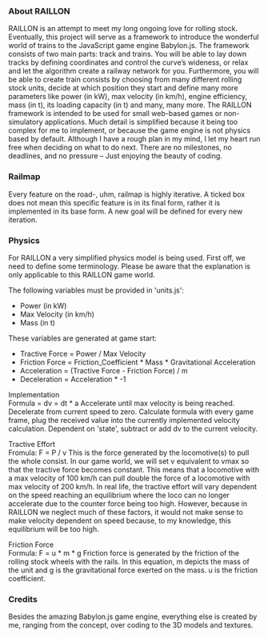### About RAILLON
RAILLON is an attempt to meet my long ongoing love for rolling stock. Eventually, this project will serve as a framework to introduce the wonderful world of trains to the JavaScript game engine Babylon.js. The framework consists of two main parts: track and trains. You will be able to lay down tracks by defining coordinates and control the curve’s wideness, or relax and let the algorithm create a railway network for you. Furthermore, you will be able to create train consists by choosing from many different rolling stock units, decide at which position they start and define many more parameters like power (in kW), max velocity (in km/h), engine efficiency, mass (in t), its loading capacity (in t) and many, many more.
The RAILLON framework is intended to be used for small web-based games or non-simulatory applications. Much detail is simplified because it being too complex for me to implement, or because the game engine is not physics based by default.
Although I have a rough plan in my mind, I let my heart run free when deciding on what to do next. There are no milestones, no deadlines, and no pressure – Just enjoying the beauty of coding.

### Railmap
Every feature on the road-, uhm, railmap is highly iterative. A ticked box does not mean this specific feature is in its final form, rather it is implemented in its base form. A new goal will be defined for every new iteration.

### Physics
For RAILLON a very simplified physics model is being used. First off, we need to define some terminology. Please be aware that the explanation is only applicable to this RAILLON game world.

The following variables must be provided in 'units.js':
* Power (in kW)
* Max Velocity (in km/h)
* Mass (in t)

These variables are generated at game start:
* Tractive Force = Power / Max Velocity
* Friction Force = Friction_Coefficient * Mass * Gravitational Acceleration
* Acceleration = (Tractive Force - Friction Force) / m
* Deceleration = Acceleration * -1

Implementation\
Formula = dv = dt * a
Accelerate until max velocity is being reached. Decelerate from current speed to zero. 
Calculate formula with every game frame, plug the received value into the currently implemented velocity calculation. 
Dependent on 'state', subtract or add dv to the current velocity.

Tractive Effort\
Fromula: F = P / v
This is the force generated by the locomotive(s) to pull the whole consist. In our game world, we will set v equivalent to vmax so that the tractive force becomes constant. This means that a locomotive with a max velocity of 100 km/h can pull double the force of a locomotive with max velocity of 200 km/h.
In real life, the tractive effort will vary dependent on the speed reaching an equilibrium where the loco can no longer accelerate due to the counter force being too high. However, because in RAILLON we neglect much of these factors, it would not make sense to make velocity dependent on speed because, to my knowledge, this equilibrium will be too high.

Friction Force\
Formula: F = u * m * g
Friction force is generated by the friction of the rolling stock wheels with the rails. In this equation, m depicts the mass of the unit and g is the gravitational force exerted on the mass. u is the friction coefficient.

### Credits
Besides the amazing Babylon.js game engine, everything else is created by me, ranging from the concept, over coding to the 3D models and textures.